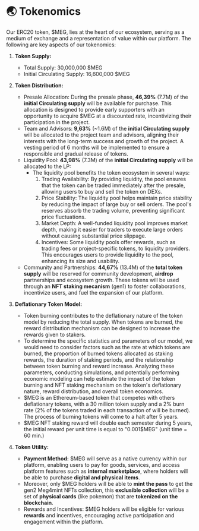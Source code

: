 # 🌏 Tokenomics

Our ERC20 token, $MEG, lies at the heart of our ecosystem, serving as a medium of exchange and a representation of value within our platform. The following are key aspects of our tokenomics:

1.  **Token Supply:**

    * Total Supply: 30,000,000 $MEG
    * Initial Circulating Supply: 16,600,000 $MEG


2.  **Token Distribution:**

    * Presale Allocation: During the presale phase, **46,39%** (7.7M) of the **initial Circulating supply** will be available for purchase. This allocation is designed to provide early supporters with an opportunity to acquire $MEG at a discounted rate, incentivizing their participation in the project.
    * Team and Advisors: **9,63%** (\~1.6M) of the **initial Circulating supply** will be allocated to the project team and advisors, aligning their interests with the long-term success and growth of the project. A vesting period of 6 months will be implemented to ensure a responsible and gradual release of tokens.
    * Liquidity Pool: **43,98%** (7.3M) of the **initial Circulating supply** will be allocated to the LP:
      * The liquidity pool benefits the token ecosystem in several ways:
        1. Trading Availability: By providing liquidity, the pool ensures that the token can be traded immediately after the presale, allowing users to buy and sell the token on DEXs.
        2. Price Stability: The liquidity pool helps maintain price stability by reducing the impact of large buy or sell orders. The pool's reserves absorb the trading volume, preventing significant price fluctuations.
        3. Market Depth: A well-funded liquidity pool improves market depth, making it easier for traders to execute large orders without causing substantial price slippage.
        4. Incentives: Some liquidity pools offer rewards, such as trading fees or project-specific tokens, to liquidity providers. This encourages users to provide liquidity to the pool, enhancing its size and usability.
    * Community and Partnerships: **44,67%** (13.4M) of the **total token supply** will be reserved for community development, **airdrop** partnerships and ecosystem growth. These tokens will be used through an **NFT staking mecanism** (gen1) to foster collaborations, incentivize users, and fuel the expansion of our platform.


3.  **Deflationary Token Model:**

    * Token burning contributes to the deflationary nature of the token model by reducing the total supply. When tokens are burned, the reward distribution mechanism can be designed to increase the rewards given to stakers.
    * To determine the specific statistics and parameters of our model, we would need to consider factors such as the rate at which tokens are burned, the proportion of burned tokens allocated as staking rewards, the duration of staking periods, and the relationship between token burning and reward increase. Analyzing these parameters, conducting simulations, and potentially performing economic modeling can help estimate the impact of the token burning and NFT staking mechanism on the token's deflationary nature, reward distribution, and overall token economics.
    * $MEG is an Ethereum-based token that competes with others deflationary tokens, with a 30 million token supply and a 2% burn rate (2% of the tokens traded in each transaction of will be burned). The process of burning tokens will come to a halt after 5 years.
    * $MEG NFT staking reward will double each semester during 5 years, the initial reward per unit time is equal to "0.001$MEG" (unit time = 60 min.)


4. **Token Utility:**
   * **Payment Method:** $MEG will serve as a native currency within our platform, enabling users to pay for goods, services, and access platform features such as **internal marketplace**, where holders will be able to purchase **digital and physical items**.&#x20;
   * Moreover, only $MEG holders will be able to **mint the pass** to get the gen2 Meg4mint NFTs collection, this **exclusible collection** will be a set of **physical cards** (like pokemon) that are **tokenized on the blockchain**.
   * Rewards and Incentives: $MEG holders will be eligible for various **rewards** and incentives, encouraging active participation and engagement within the platform.
